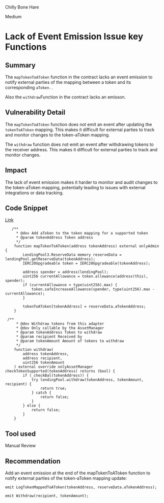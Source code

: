 Chilly Bone Hare

Medium

# Lack of Event Emission Issue key Functions

## Summary
The `mapTokenToAToken` function in the contract lacks an event emission to notify external parties of the mapping between a token and its corresponding `aToken`. .

Also  the `withdraw`Function in the contract lacks an emisson.


## Vulnerability Detail
The `mapTokenToAToken` function does not emit an event after updating the `tokenToAToken` mapping. This makes it difficult for external parties to track and monitor changes to the token-aToken mapping.

The `withdraw` function does not emit an event after withdrawing tokens to the receiver address. This makes it difficult for external parties to track and monitor changes.
## Impact
The lack of event emission makes it harder to monitor and audit changes to the token-aToken mapping, potentially leading to issues with external integrations or data tracking.
## Code Snippet
[Link](https://github.com/sherlock-audit/2024-06-union-finance-update-2/blob/main/union-v2-contracts/contracts/asset/AaveV3Adapter.sol#L184-#L199)
```solidity
   /**
     * @dev Add aToken to the token mapping for a supported token
     * @param tokenAddress Token address
     */
    function mapTokenToAToken(address tokenAddress) external onlyAdmin {
        LendingPool3.ReserveData memory reserveData = lendingPool.getReserveData(tokenAddress);
        IERC20Upgradeable token = IERC20Upgradeable(tokenAddress);

        address spender = address(lendingPool);
        uint256 currentAllowance = token.allowance(address(this), spender);
        if (currentAllowance < type(uint256).max) {
            token.safeIncreaseAllowance(spender, type(uint256).max - currentAllowance);
        }

        tokenToAToken[tokenAddress] = reserveData.aTokenAddress;
    }
```


```solidity
 /**
     * @dev Withdraw tokens from this adapter
     * @dev Only callable by the AssetManager
     * @param tokenAddress Token to withdraw
     * @param recipient Received by
     * @param tokenAmount Amount of tokens to withdraw
     */
    function withdraw(
        address tokenAddress,
        address recipient,
        uint256 tokenAmount
    ) external override onlyAssetManager checkTokenSupported(tokenAddress) returns (bool) {
        if (_checkBal(tokenAddress)) {
            try lendingPool.withdraw(tokenAddress, tokenAmount, recipient) {
                return true;
            } catch {
                return false;
            }
        } else {
            return false;
        }
    }
```
## Tool used

Manual Review

## Recommendation
Add an event emission at the end of the mapTokenToAToken function to notify external parties of the token-aToken mapping update:
```solidity
emit LogTokenMappedToAToken(tokenAddress, reserveData.aTokenAddress);
```

```solidity
emit Withdraw(recipient, tokenAmount);
```
